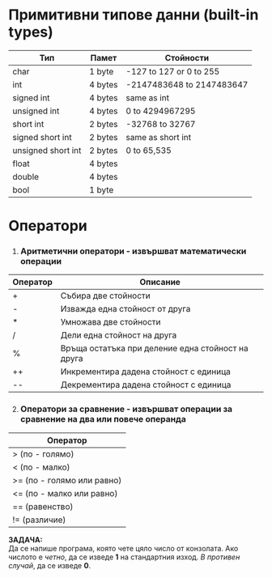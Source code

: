 # Примитивни типове данни (built-in types)
|Тип  |Памет  |Стойности|
|--|--|--|
| char | 1 byte |-127 to 127 or 0 to 255|
| int | 4 bytes |-2147483648 to 2147483647|
| signed int | 4 bytes |same as int|
| unsigned int | 4 bytes |0 to 4294967295|
| short int | 2 bytes |-32768 to 32767|
| signed short int | 2 bytes |same as short int|
| unsigned short int | 2 bytes |0 to 65,535|
| float | 4 bytes ||
| double | 4 bytes ||
| bool | 1 byte ||

# Оператори
 1. ### Аритметични оператори - извършват математически операции
|Оператор|Описание|
|--|--|
|+|Събира две стойности|
|-|Изважда една стойност от друга|
|*|Умножава две стойности|
|/|Дели една стойност на друга|
|%|Връща остатъка при деление една стойност на друга|
|++|Инкрементира дадена стойност с единица|
|-\-|Декрементира дадена стойност с единица|

 2. ### Оператори за сравнение - извършват операции за сравнение на два или повече операнда
|Оператор|
|--|
| > (по - голямо) |
| < (по - малко) |
| >= (по - голямо или равно) |
| <= (по - малко или равно) |
| == (равенство) |
| != (различие) |
  
  
**ЗАДАЧА:**  
Да се напише програма, която чете цяло число от конзолата. Ако числото е *четно*, да се изведе **1** на стандартния изход. *В противен случай*, да се изведе **0**.  
